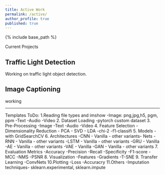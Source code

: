 ```yaml
---
title: Active Work
permalink: /active/
author_profile: true
published: true
---
```


{% include base_path %}

Current Projects

## Traffic Light Detection
Working on traffic light object detection.

## Image Captioning
working

-----------------------------------------------------------------------------------

Templates ToDo:
1.Reading file types and imshow
	-Image: png,jpg,h5, pgm, ppm
	-Text
	-Audio
	-Video
2. Dataset Loading
	-pytorch custom dataset
3. Pre-Processing
	-Image
	-Text
	-Audio
	-Video
4. Feature Selection
	-Dimensionality Reduction
		- PCA
		- SVD
		- LDA
	-chi-2
	-f1-classifi
5. Models
	-with GridSearchCV
6. Architectures
	-CNN
		- Vanilla
		- other variants- Nets
	-RNN
		- Vanilla
		- other variants
	-LSTM
		- Vanilla
		- other variants
	-GRU
		- Vanilla
	-AE
		- Vanilla
		- other variants
	-VAE
		- Vanilla
	-GAN
		- Vanilla
		- other variants
7. Evaluation Metrics
	-Accuracy
	-Precision
	-Recall
	-Specificity
	-F1-score
	-MCC
	-NMS
	-PSNR
8. Visualization
	-Features
	-Gradients
	-T-SNE
9. Transfer Learning
	-ConvNets
10.Plotting
	-Loss
	-Accuracry
11.Others
	-Imputation techniques- sklearn.experimental, sklearn.impute






